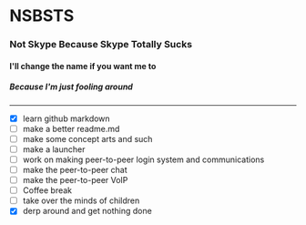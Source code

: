 # NSBSTS
### Not Skype Because Skype Totally Sucks
#### I'll change the name if you want me to
##### Because I'm just fooling around

***


- [x] learn github markdown
- [ ] make a better readme.md
- [ ] make some concept arts and such
- [ ] make a launcher
- [ ] work on making peer-to-peer login system and communications
- [ ] make the peer-to-peer chat
- [ ] make the peer-to-peer VoIP
- [ ] Coffee break
- [ ] take over the minds of children
- [x] derp around and get nothing done
